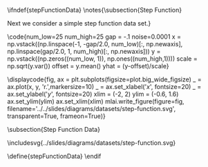 \ifndef{stepFunctionData}
\notes{\subsection{Step Function}

Next we consider a simple step function data set.}

\code{num_low=25
num_high=25
gap = -.1
noise=0.0001
x = np.vstack((np.linspace(-1, -gap/2.0, num_low)[:, np.newaxis],
              np.linspace(gap/2.0, 1, num_high)[:, np.newaxis]))
y = np.vstack((np.zeros((num_low, 1)), np.ones((num_high,1))))
scale = np.sqrt(y.var())
offset = y.mean()
yhat = (y-offset)/scale}

\displaycode{fig, ax = plt.subplots(figsize=plot.big_wide_figsize)
_ = ax.plot(x, y, 'r.',markersize=10)
_ = ax.set_xlabel('$x$', fontsize=20)
_ = ax.set_ylabel('$y$', fontsize=20)
xlim = (-2, 2)
ylim = (-0.6, 1.6)
ax.set_ylim(ylim)
ax.set_xlim(xlim)
mlai.write_figure(figure=fig, filename='../../slides/diagrams/datasets/step-function.svg', 
            transparent=True, frameon=True)}
			
\subsection{Step Function Data}

\includesvg{../slides/diagrams/datasets/step-function.svg} 

\define{stepFunctionData}
\endif
